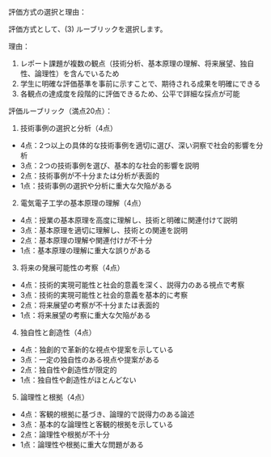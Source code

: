 評価方式の選択と理由：

評価方式として、(3) ルーブリックを選択します。

理由：
1. レポート課題が複数の観点（技術分析、基本原理の理解、将来展望、独自性、論理性）を含んでいるため
2. 学生に明確な評価基準を事前に示すことで、期待される成果を明確にできる
3. 各観点の達成度を段階的に評価できるため、公平で詳細な採点が可能

評価ルーブリック（満点20点）：

1. 技術事例の選択と分析（4点）
- 4点：2つ以上の具体的な技術事例を適切に選び、深い洞察で社会的影響を分析
- 3点：2つの技術事例を選び、基本的な社会的影響を説明
- 2点：技術事例が不十分または分析が表面的
- 1点：技術事例の選択や分析に重大な欠陥がある

2. 電気電子工学の基本原理の理解（4点）
- 4点：授業の基本原理を高度に理解し、技術と明確に関連付けて説明
- 3点：基本原理を適切に理解し、技術との関連を説明
- 2点：基本原理の理解や関連付けが不十分
- 1点：基本原理の理解に重大な誤りがある

3. 将来の発展可能性の考察（4点）
- 4点：技術的実現可能性と社会的意義を深く、説得力のある視点で考察
- 3点：技術的実現可能性と社会的意義を基本的に考察
- 2点：将来展望の考察が不十分または表面的
- 1点：将来展望の考察に重大な欠陥がある

4. 独自性と創造性（4点）
- 4点：独創的で革新的な視点や提案を示している
- 3点：一定の独自性のある視点や提案がある
- 2点：独自性や創造性が限定的
- 1点：独自性や創造性がほとんどない

5. 論理性と根拠（4点）
- 4点：客観的根拠に基づき、論理的で説得力のある論述
- 3点：基本的な論理性と客観的根拠を示している
- 2点：論理性や根拠が不十分
- 1点：論理性や根拠に重大な問題がある